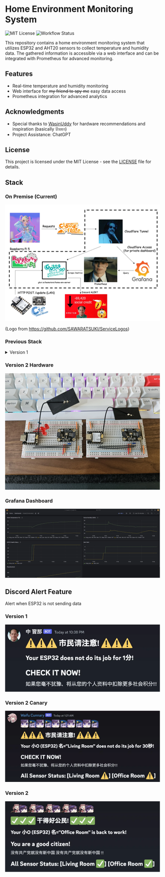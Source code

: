 # Home Environment Monitoring System

![MIT License](https://img.shields.io/badge/License-MIT-green.svg) ![Workflow Status](https://github.com/Leomotors/home-env/actions/workflows/release.yml/badge.svg)

This repository contains a home environment monitoring system that utilizes ESP32 and AHT20 sensors to collect temperature and humidity data. The gathered information is accessible via a web interface and can be integrated with Prometheus for advanced monitoring.

## Features

- Real-time temperature and humidity monitoring
- Web interface for ~~my friend to spy me~~ easy data access
- Prometheus integration for advanced analytics

## Acknowledgments

- Special thanks to [WasinUddy](https://github.com/WasinUddy/Homelab-Environments-Monitor) for hardware recommendations and inspiration (basically ป้ายยา)
- Project Assistance: ChatGPT

## License

This project is licensed under the MIT License - see the [LICENSE](LICENSE) file for details.

## Stack

### On Premise (Current)

![](./images/stackv2vlogo.webp)

(Logo from https://github.com/SAWARATSUKI/ServiceLogos)

### Previous Stack

<details>
<summary>Version 1</summary>

![](./images/stack.webp)

</details>

### Version 2 Hardware

![](./images/board.webp)

### Grafana Dashboard

![](./images/grafana.webp)

## Discord Alert Feature

Alert when ESP32 is not sending data

### Version 1

![](./images/discord-alert.webp)

### Version 2 Canary

![](./images/discord-alert-v2.webp)

### Version 2

![](./images/discord-alert-v2-2.webp)
